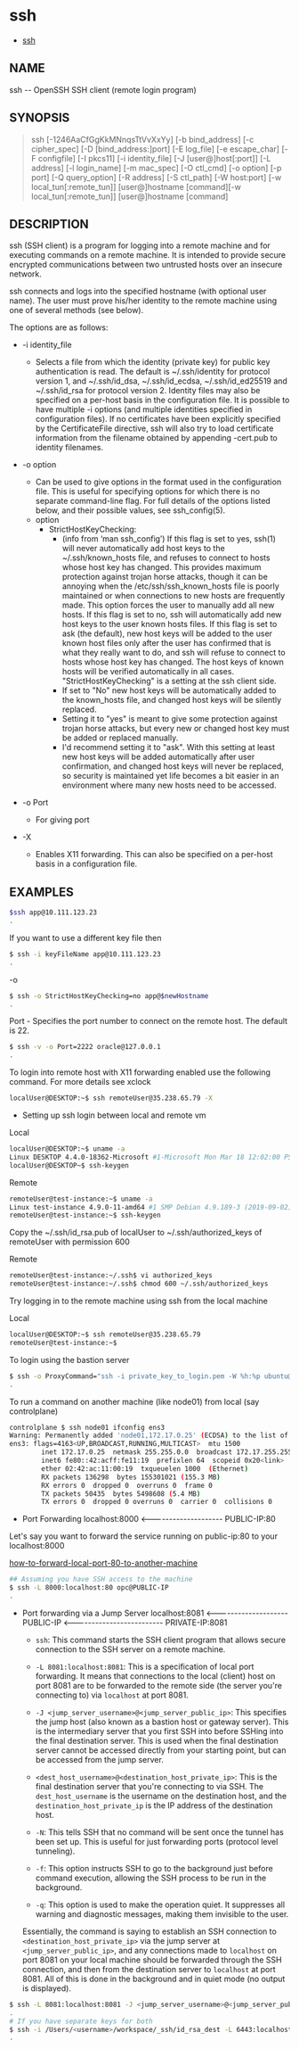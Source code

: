 # ssh

- [ssh](https://www.unix.com/man-page/redhat/1/ssh/)

## NAME

ssh -- OpenSSH SSH client (remote login program)

## SYNOPSIS

> ssh [-1246AaCfGgKkMNnqsTtVvXxYy] [-b bind_address] [-c cipher_spec] [-D [bind_address:]port] [-E log_file] [-e escape_char] [-F configfile] [-I pkcs11] [-i identity_file] [-J [user@]host[:port]] [-L address] [-l login_name] [-m mac_spec] [-O ctl_cmd] [-o option] [-p port] [-Q query_option] [-R address] [-S ctl_path] [-W host:port] [-w local_tun[:remote_tun]] [user@]hostname [command][-w local_tun[:remote_tun]] [user@]hostname [command]

## DESCRIPTION

ssh (SSH client) is a program for logging into a remote machine and for executing commands on a remote machine.  It is intended to provide secure encrypted communications between two untrusted hosts over an insecure network.

ssh connects and logs into the specified hostname (with optional user name).  The user must prove his/her identity to the remote machine using one of several methods (see below).

The options are as follows:

- -i identity_file
  - Selects a file from which the identity (private key) for public key authentication is read.  The default is ~/.ssh/identity for protocol version 1, and ~/.ssh/id_dsa, ~/.ssh/id_ecdsa, ~/.ssh/id_ed25519 and ~/.ssh/id_rsa for protocol version 2.  Identity files may also be specified on a per-host basis in the configuration file. It is possible to have multiple -i options (and multiple identities specified in configuration files).  If no certificates have been explicitly specified by the CertificateFile directive, ssh will also try to load certificate information from the filename obtained by appending -cert.pub to identity filenames.

- -o option
  - Can be used to give options in the format used in the configuration file.  This is useful for specifying options for which there is no separate command-line flag.  For full details of the options listed below, and their possible values, see ssh_config(5).
  - option
    - StrictHostKeyChecking:
      - (info from ‘man ssh_config’) If this flag is set to yes, ssh(1) will never automatically add host keys to the ~/.ssh/known_hosts file, and refuses to connect to hosts whose host key has changed. This provides maximum protection against trojan horse attacks, though it can be annoying when the /etc/ssh/ssh_known_hosts file is poorly maintained or when connections to new hosts are frequently made.  This option forces the user to manually add all new hosts. If this flag is set to no, ssh will automatically add new host keys to the user known hosts files. If this flag is set to ask (the default), new host keys will be added to the user known host files only after the user has confirmed that is what they really want to do, and ssh will refuse to connect to hosts whose host key has changed. The host keys of known hosts will be verified automatically in all cases.
        "StrictHostKeyChecking" is a setting at the ssh client side.
      - If set to "No" new host keys will be automatically added to the known_hosts file, and changed host keys will be silently replaced.
      - Setting it to "yes" is meant to give some protection against trojan horse attacks, but every new or changed host key must be added or replaced manually.
      - I'd recommend setting it to "ask". With this setting at least new host keys will be added automatically after user confirmation, and changed host keys will never be replaced, so security is maintained yet life becomes a bit easier in an environment where many new hosts need to be accessed.

- -o Port
  - For giving port
- -X
  - Enables X11 forwarding.  This can also be specified on a per-host basis in a configuration file.

## EXAMPLES

```bash
$ssh app@10.111.123.23
.
```

If you want to use a different key file then

```bash
$ ssh -i keyFileName app@10.111.123.23
.
```

-o

```bash
$ ssh -o StrictHostKeyChecking=no app@$newHostname
.
```

Port - Specifies the port number to connect on the remote host.  The default is 22.

```bash
$ ssh -v -o Port=2222 oracle@127.0.0.1
.
```

To login into remote host with X11 forwarding enabled use the following command. For more details see xclock

```bash
localUser@DESKTOP:~$ ssh remoteUser@35.238.65.79 -X
```

- Setting up ssh login between local and remote vm

Local

```bash
localUser@DESKTOP:~$ uname -a
Linux DESKTOP 4.4.0-18362-Microsoft #1-Microsoft Mon Mar 18 12:02:00 PST 2019 x86_64 x86_64 x86_64 GNU/Linux
localUser@DESKTOP~$ ssh-keygen
```

Remote

```bash
remoteUser@test-instance:~$ uname -a
Linux test-instance 4.9.0-11-amd64 #1 SMP Debian 4.9.189-3 (2019-09-02) x86_64 GNU/Linux
remoteUser@test-instance:~$ ssh-keygen
```

Copy the ~/.ssh/id_rsa.pub of localUser to ~/.ssh/authorized_keys of remoteUser with permission 600

Remote

```bash
remoteUser@test-instance:~/.ssh$ vi authorized_keys
remoteUser@test-instance:~/.ssh$ chmod 600 ~/.ssh/authorized_keys
```

Try logging in to the remote machine using ssh from the local machine

Local

```bash
localUser@DESKTOP:~$ ssh remoteUser@35.238.65.79
remoteUser@test-instance:~$
```

To login using the bastion server

```bash
$ ssh -o ProxyCommand="ssh -i private_key_to_login.pem -W %h:%p ubuntu@bastion.host.link" -i private_key_to_login.pem ubuntu@172.126.146.224 -vvvvv
.
```

To run a command on another machine (like node01) from local (say controlplane)

```bash
controlplane $ ssh node01 ifconfig ens3
Warning: Permanently added 'node01,172.17.0.25' (ECDSA) to the list of known hosts.
ens3: flags=4163<UP,BROADCAST,RUNNING,MULTICAST>  mtu 1500
        inet 172.17.0.25  netmask 255.255.0.0  broadcast 172.17.255.255
        inet6 fe80::42:acff:fe11:19  prefixlen 64  scopeid 0x20<link>
        ether 02:42:ac:11:00:19  txqueuelen 1000  (Ethernet)
        RX packets 136298  bytes 155301021 (155.3 MB)
        RX errors 0  dropped 0  overruns 0  frame 0
        TX packets 50435  bytes 5498608 (5.4 MB)
        TX errors 0  dropped 0 overruns 0  carrier 0  collisions 0
```

- Port Forwarding                  localhost:8000 <-------------------- PUBLIC-IP:80

Let's say you want to forward the service running on public-ip:80 to your localhost:8000

[how-to-forward-local-port-80-to-another-machine](https://askubuntu.com/questions/361426/how-to-forward-local-port-80-to-another-machine)

```bash
## Assuming you have SSH access to the machine
$ ssh -L 8000:localhost:80 opc@PUBLIC-IP
.
```

- Port forwarding via a Jump Server         localhost:8081 <-------------------- PUBLIC-IP <------------------------- PRIVATE-IP:8081

  - `ssh`: This command starts the SSH client program that allows secure connection to the SSH server on a remote machine.

  - `-L 8081:localhost:8081`: This is a specification of local port forwarding. It means that connections to the local (client) host on port 8081 are to be forwarded to the remote side (the server you're connecting to) via `localhost` at port 8081.

  - `-J <jump_server_username>@<jump_server_public_ip>`: This specifies the jump host (also known as a bastion host or gateway server). This is the intermediary server that you first SSH into before SSHing into the final destination server. This is used when the final destination server cannot be accessed directly from your starting point, but can be accessed from the jump server.

  - `<dest_host_username>@<destination_host_private_ip>`: This is the final destination server that you're connecting to via SSH. The `dest_host_username` is the username on the destination host, and the `destination_host_private_ip` is the IP address of the destination host.

  - `-N`: This tells SSH that no command will be sent once the tunnel has been set up. This is useful for just forwarding ports (protocol level tunneling).

  - `-f`: This option instructs SSH to go to the background just before command execution, allowing the SSH process to be run in the background.

  - `-q`: This option is used to make the operation quiet. It suppresses all warning and diagnostic messages, making them invisible to the user.

  Essentially, the command is saying to establish an SSH connection to `<destination_host_private_ip>` via the jump server at `<jump_server_public_ip>`, and any connections made to `localhost` on port 8081 on your local machine should be forwarded through the SSH connection, and then from the destination server to `localhost` at port 8081. All of this is done in the background and in quiet mode (no output is displayed).

```bash
$ ssh -L 8081:localhost:8081 -J <jump_server_username>@<jump_server_public_ip> <dest_host_username>@<destination_host_private_ip> -N -f -q 
.
# If you have separate keys for both
$ ssh -i /Users/<username>/workspace/_ssh/id_rsa_dest -L 6443:localhost:6443 -o ProxyCommand="ssh -i /Users/<username>/workspace/_ssh/id_rsa_jump  -W %h:%p <jump_login_user>@<jump_public_ip>" <dest_login_user>@<dest_private_ip> -N -f -q          # -v
.
```
